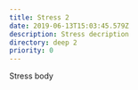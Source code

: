 ```yaml
---
title: Stress 2
date: 2019-06-13T15:03:45.579Z
description: Stress decription
directory: deep 2
priority: 0
---
```

Stress body
